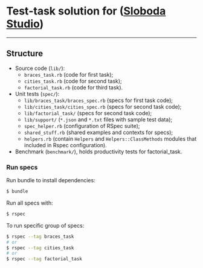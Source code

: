 # Test-task solution for ([Sloboda Studio](http://sloboda-studio.com))
---
## Structure
- Source code (`lib/`):
  - `braces_task.rb` (code for first task);
  - `cities_task.rb` (code for second task);
  - `factorial_task.rb` (code for third task).
- Unit tests (`spec/`):
  - `lib/braces_task/braces_spec.rb` (specs for first task code);
  - `lib/cities_task/cities_spec.rb` (specs for second task code);
  - `lib/factorial_task/` (specs for second task code);
  - `lib/support/` (`*.json` and `*.txt` files with sample test data);
  - `spec_helper.rb` (configuration of RSpec suite);
  - `shared_stuff.rb` (shared examples and contexts for specs);
  - `helpers.rb` (contain `Helpers` and `Helpers::ClassMethods` modules that included in Rspec configuration).
- Benchmark (`benchmark/`), holds productivity tests for factorial_task.

### Run specs
Run bundle to install dependencies:
```bash
$ bundle
```
Run all specs with:
```bash
$ rspec
```
To run specific group of specs:
```bash
$ rspec --tag braces_task
# or
$ rspec --tag cities_task
# or
$ rspec --tag factorial_task
```
